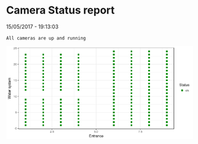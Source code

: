 Camera Status report
================
15/05/2017 - 19:13:03

    All cameras are up and running

![](camreport_files/figure-markdown_github/unnamed-chunk-2-1.png)
